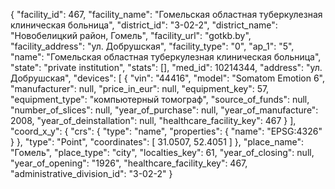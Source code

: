 {
    "facility_id": 467,
    "facility_name": "Гомельская областная туберкулезная клиническая больница",
    "district_id": "3-02-2",
    "district_name": "Новобелицкий район, Гомель",
    "facility_url": "gotkb.by",
    "facility_address": "ул. Добрушская",
    "facility_type": "0",
    "ap_1": "5",
    "name": "Гомельская областная туберкулезная клиническая больница",
    "state": "private institution",
    "stats": [],
    "med_id": 10214344,
    "address": "ул. Добрушская",
    "devices": [
        {
            "vin": "44416",
            "model": "Somatom Emotion 6",
            "manufacturer": null,
            "price_in_eur": null,
            "equipment_key": 57,
            "equipment_type": "компьютерный томограф",
            "source_of_funds": null,
            "number_of_slices": null,
            "year_of_purchase": null,
            "year_of_manufacture": 2008,
            "year_of_deinstallation": null,
            "healthcare_facility_key": 467
        }
    ],
    "coord_x_y": {
        "crs": {
            "type": "name",
            "properties": {
                "name": "EPSG:4326"
            }
        },
        "type": "Point",
        "coordinates": [
            31.0507,
            52.4051
        ]
    },
    "place_name": "Гомель",
    "place_type": "city",
    "localties_key": 61,
    "year_of_closing": null,
    "year_of_opening": "1926",
    "healthcare_facility_key": 467,
    "administrative_division_id": "3-02-2"
}